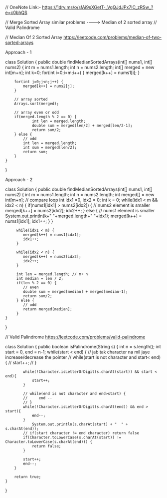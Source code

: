 // OneNote Link:- https://1drv.ms/o/s!Ai9sXGetT-_VgQJdJPx7IC_zRSw_?e=c0bhQS

// Merge Sorted Array similar problems ----> Median of 2 sorted array
// Valid Palindrome

// Median Of 2 Sorted Array
https://leetcode.com/problems/median-of-two-sorted-arrays

Approach - 1

class Solution {
    public double findMedianSortedArrays(int[] nums1, int[] nums2) {
        int m = nums1.length;
        int n = nums2.length;
        int[] merged = new int[m+n];
        int k=0;
        for(int i=0;i<m;i++) {
            merged[k++] = nums1[i];
        }

        for(int j=0;j<n;j++) {
            merged[k++] = nums2[j];
        }

        // array sorted
        Arrays.sort(merged);

        // array even or odd
        if(merged.length % 2 == 0) {
                int len = merged.length;
                double sum = merged[len/2] + merged[len/2-1];
                return sum/2;
        } else {
            // odd
            int len = merged.length;
            int sum = merged[len/2];
            return sum;
        }
    }
}

Approach - 2

class Solution {
    public double findMedianSortedArrays(int[] nums1, int[] nums2) {
        int m = nums1.length;
        int n = nums2.length;
        int merged[] = new int[m+n];
        // compare loop
        int idx1 =0, idx2 = 0;
        int k = 0;
        while(idx1 < m && idx2 < n) {
            if(nums1[idx1] > nums2[idx2]) {
                // nums2 element is smaller
                merged[k++] = nums2[idx2];
                idx2++;
            } else {
                // nums1 element is smaller
                System.out.println(k+"  "+merged.length+"  "+idx1);
                merged[k++] = nums1[idx1];
                idx1++;
            }
         }

         while(idx1 < m) {
            merged[k++] = nums1[idx1];
            idx1++;
         }

         while(idx2 < n) {
            merged[k++] = nums2[idx2];
            idx2++;
         }

         int len = merged.length; // m+ n
         int median = len / 2;
         if(len % 2 == 0) {
            // even
            double sum = merged[median] + merged[median-1];
            return sum/2;
         } else {
            // odd
            return merged[median];
         }
    }
}

// Valid Palindrome
https://leetcode.com/problems/valid-palindrome

class Solution {
    public boolean isPalindrome(String s) {
        int n = s.length();
        int start = 0, end = n-1;
        while(start < end) {
            // jab tak character na mil jaye increase/decrease the pointer
            // while(start is not character and start< end) {
            //     start++;
            // }

            while(!Character.isLetterOrDigit(s.charAt(start)) && start < end){
                start++;
            }

            // while(end is not character and end>start) {
            //     end --
            // }
            while(!Character.isLetterOrDigit(s.charAt(end)) && end > start){
                end--;
            }
                System.out.println(s.charAt(start) + "  " + s.charAt(end));
            // if(start character != end character) return false
            if(Character.toLowerCase(s.charAt(start)) != Character.toLowerCase(s.charAt(end))) {
                return false;
            }

            start++;
            end--;
        }

        return true;
    }
}